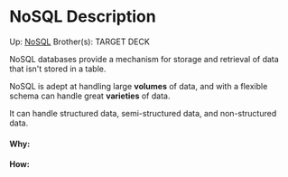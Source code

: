 # NoSQL Description

Up: [NoSQL](nosql)
Brother(s):
TARGET DECK

NoSQL databases provide a mechanism for storage and retrieval of data that isn't stored in a table.

NoSQL is adept at handling large **volumes** of data, and with a flexible schema can handle great **varieties** of data.

It can handle structured data, semi-structured data, and non-structured data.



































#### Why:
#### How:









